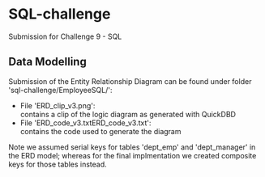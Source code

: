 # SQL-challenge
Submission for Challenge 9 - SQL

## Data Modelling
Submission of the Entity Relationship Diagram can be found under folder 'sql-challenge/EmployeeSQL/':
- File 'ERD_clip_v3.png':  
  contains a clip of the logic diagram as generated with QuickDBD
- File 'ERD_code_v3.txtERD_code_v3.txt':  
  contains the code used to generate the diagram  
  
Note we assumed serial keys for tables 'dept_emp' and 'dept_manager' in the ERD model; whereas for the final implmentation we created composite keys for those tables instead.
